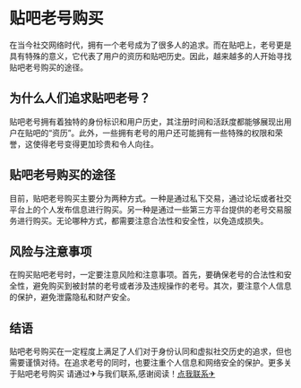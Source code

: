# 贴吧老号购买

在当今社交网络时代，拥有一个老号成为了很多人的追求。而在贴吧上，老号更是具有特殊的意义，它代表了用户的资历和贴吧历史。因此，越来越多的人开始寻找贴吧老号购买的途径。

## 为什么人们追求贴吧老号？

贴吧老号拥有着独特的身份标识和用户历史，其注册时间和活跃度都能够展现出用户在贴吧的“资历”。此外，一些拥有老号的用户还可能拥有一些特殊的权限和荣誉，这使得老号变得更加珍贵和令人向往。

## 贴吧老号购买的途径

目前，贴吧老号购买主要分为两种方式。一种是通过私下交易，通过论坛或者社交平台上的个人发布信息进行购买。另一种是通过一些第三方平台提供的老号交易服务进行购买。无论哪种方式，都需要注意合法性和安全性，以免造成损失。

## 风险与注意事项

在购买贴吧老号时，一定要注意风险和注意事项。首先，要确保老号的合法性和安全性，避免购买到被封禁的老号或者涉及违规操作的老号。其次，要注意个人信息的保护，避免泄露隐私和财产安全。

## 结语

贴吧老号购买在一定程度上满足了人们对于身份认同和虚拟社交历史的追求，但也需要谨慎对待。在追求老号的同时，也要注重个人信息和网络安全的保护。更多关于贴吧老号购买 请通过✈与我们联系,感谢阅读！[点我联系✈](https://vip.k02.cc)